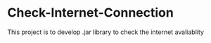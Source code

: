 # Check-Internet-Connection
 This project is to develop .jar library to check the internet avaliablity
